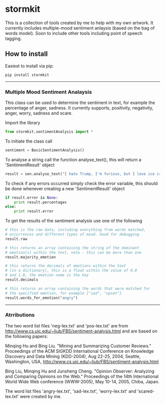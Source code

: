 # stormkit
This is a collection of tools created by me to help with my own artwork. It currently includes multiple-mood sentiment anlaysis (based on the bag of words model). Soon to include other tools including point of speech tagging.

## How to install
Easiest to install via pip:
```Shellscript
pip install stormkit
```

***

### Multiple Mood Sentiment Analaysis
This class can be used to determine the sentiment in text, for example the percentage of anger, sadness. It currently supports, positivity, negativity, anger, worry, sadness and scare.

Import the library
```python
from stormkit.sentimentAnalysis import *
```

To initiate the class call
```python
sentiment = BasicSentimentAnalysis()
```
To analyse a string call the function analyse_text(), this will return a 'SentimentResult' object
```python
result = sen.analyse_text("I hate Trump, I'm furious, but I love ice cream.")
```
To check if any errors occurred simply check the error variable, this should be done whenever creating a new 'SentimentResult' object
```python
if result.error is None:
    print result.percentages
else:
    print result.error
```
To get the results of the sentiment analysis use one of the following
```python
# this is the raw data, including everything from words matched, 
# occurrences and different types of mood. Good for debugging
result.raw

# this returns an array containing the string of the dominant 
# emotion(s) within the text, note - this can be more than one
result.majority_emotion

# this returns the decimals of emotions within the text 
# (in a dictionary), this is a float within the value of 0.0 
# and 1.0, the emotion name is the key
result.decimals

# this returns an array containing the words that were matched for
# the specified emotion, for example ["sad", "upset"]
result.words_for_emotion("angry")
```

***

### Atrributions
The two word list files 'neg-lex.txt' and 'pos-lex.txt' are from http://www.cs.uic.edu/~liub/FBS/sentiment-analysis.html and are based on the following papers:

Minqing Hu and Bing Liu. "Mining and Summarizing Customer Reviews." Proceedings of the ACM SIGKDD International Conference on Knowledge Discovery and Data Mining (KDD-2004), Aug 22-25, 2004, Seattle, Washington, USA,
http://www.cs.uic.edu/~liub/FBS/sentiment-analysis.html

Bing Liu, Minqing Hu and Junsheng Cheng. "Opinion Observer: Analyzing 
and Comparing Opinions on the Web." Proceedings of the 14th 
International World Wide Web conference (WWW-2005), May 10-14, 
2005, Chiba, Japan.

The word list files 'angry-lex.txt', 'sad-lex.txt', 'worry-lex.txt' and 'scared-lex.txt' were created by me.